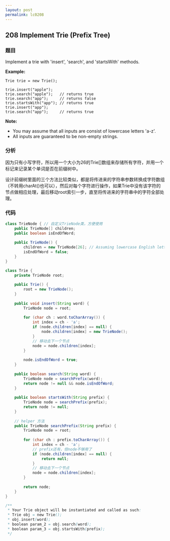 ```yaml
---
layout: post
permalink: lc0208
---
```


## 208 Implement Trie \(Prefix Tree\)

### 题目

Implement a trie with 'insert', 'search', and 'startsWith' methods.

**Example:**

```text
Trie trie = new Trie();

trie.insert("apple");
trie.search("apple");   // returns true
trie.search("app");     // returns false
trie.startsWith("app"); // returns true
trie.insert("app");   
trie.search("app");     // returns true
```

**Note:**

* You may assume that all inputs are consist of lowercase letters 'a-z'.
* All inputs are guaranteed to be non-empty strings.

### 分析

因为只有小写字符，所以用一个大小为26的Trie\[\]数组来存储所有字符，并用一个标记来记录某个单词是否在前缀树中。

设计前缀树里面的三个方法比较类似，都是将传进来的字符串参数转换成字符数组（不转用charAt\(\)也可以），然后对每个字符进行操作，如果Trie中没有该字符的节点做相应处理，最后移动root索引一步，直至将传进来的字符串中的字符全部处理。

### 代码

```java
class TrieNode { // 自定义TrieNode类，方便使用
    public TrieNode[] children;
    public boolean isEndOfWord;
    
    public TrieNode() {
        children = new TrieNode[26]; // Assuming lowercase English letters only
        isEndOfWord = false;
    }
}

class Trie {
    private TrieNode root;
    
    public Trie() {
        root = new TrieNode();
    }
    
    public void insert(String word) {
        TrieNode node = root;
        
        for (char ch : word.toCharArray()) {
            int index = ch - 'a';
            if (node.children[index] == null) {
                node.children[index] = new TrieNode();
            }
            // 移动去下一个节点
            node = node.children[index];
        }
        
        node.isEndOfWord = true;
    }
    
    public boolean search(String word) {
        TrieNode node = searchPrefix(word);
        return node != null && node.isEndOfWord;
    }
    
    public boolean startsWith(String prefix) {
        TrieNode node = searchPrefix(prefix);
        return node != null;
    }
    
    // helper 方法
    public TrieNode searchPrefix(String prefix) {
        TrieNode node = root;
        
        for (char ch : prefix.toCharArray()) {
            int index = ch - 'a';
            // prefix还有，但node不够用了
            if (node.children[index] == null) {
                return null;
            }
            // 移动去下一个节点
            node = node.children[index];
        }
        
        return node;
    }
}

/**
 * Your Trie object will be instantiated and called as such:
 * Trie obj = new Trie();
 * obj.insert(word);
 * boolean param_2 = obj.search(word);
 * boolean param_3 = obj.startsWith(prefix);
 */
```
